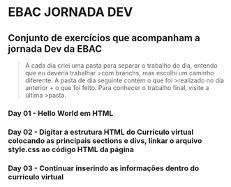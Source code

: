 # EBAC JORNADA DEV

## Conjunto de exercícios que acompanham a jornada Dev da EBAC

>A cada dia criei uma pasta para separar o trabalho do dia, entendo que eu deveria trabalhar >com branchs, mas escolhi um caminho diferente. A pasta de dia seguinte contém o que foi >realizado no dia anterior + o que foi feito. Para conhecer o trabalho final, visite a última >pasta.

### Day 01 - Hello World em HTML
### Day 02 - Digitar a estrutura HTML do Currículo virtual colocando as principais sections e divs, linkar o arquivo style.css ao código HTML da página

### Day 03 - Continuar inserindo as informações dentro do currículo virtual
